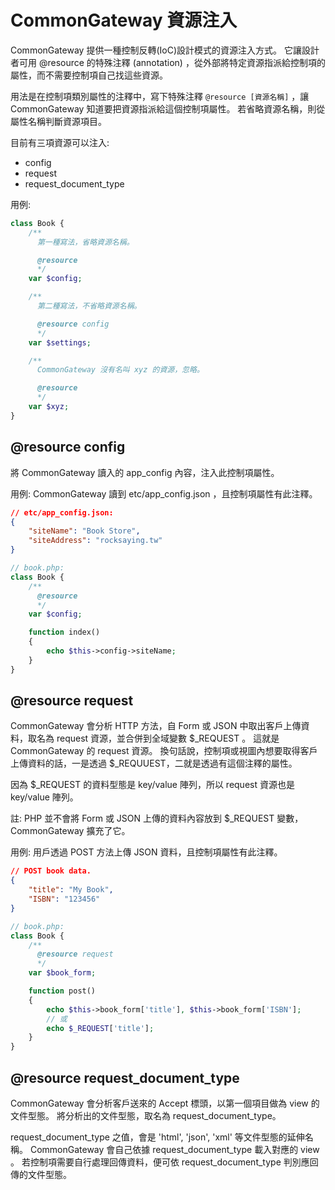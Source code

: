 CommonGateway 資源注入
======================

CommonGateway 提供一種控制反轉(IoC)設計模式的資源注入方式。
它讓設計者可用 @resource 的特殊注釋 (annotation) ，從外部將特定資源指派給控制項的屬性，而不需要控制項自己找這些資源。

用法是在控制項類別屬性的注釋中，寫下特殊注釋 `@resource [資源名稱]` ，讓 CommonGateway 知道要把資源指派給這個控制項屬性。
若省略資源名稱，則從屬性名稱判斷資源項目。

目前有三項資源可以注入:

* config
* request
* request_document_type

用例:

~~~php
class Book {
    /**
      第一種寫法，省略資源名稱。

      @resource
      */
    var $config;

    /**
      第二種寫法，不省略資源名稱。

      @resource config
      */
    var $settings;

    /**
      CommonGateway 沒有名叫 xyz 的資源，忽略。

      @resource
      */
    var $xyz;
}
~~~

@resource config
----------------

將 CommonGateway 讀入的 app_config 內容，注入此控制項屬性。

用例: CommonGateway 讀到 etc/app_config.json ，且控制項屬性有此注釋。

~~~json
// etc/app_config.json:
{
    "siteName": "Book Store",
    "siteAddress": "rocksaying.tw"
}
~~~

~~~php
// book.php:
class Book {
    /**
      @resource
      */
    var $config;

    function index() 
    {
        echo $this->config->siteName;
    }
}
~~~

@resource request
-----------------

CommonGateway 會分析 HTTP 方法，自 Form 或 JSON 中取出客戶上傳資料，取名為 request 資源，並合併到全域變數 $_REQUEST 。
這就是 CommonGateway 的 request 資源。
換句話說，控制項或視圖內想要取得客戶上傳資料的話，一是透過 $_REQUUEST，二就是透過有這個注釋的屬性。

因為 $_REQUEST 的資料型態是 key/value 陣列，所以 request 資源也是 key/value 陣列。

註: PHP 並不會將 Form 或 JSON 上傳的資料內容放到 $_REQUEST 變數， CommonGateway 擴充了它。

用例: 用戶透過 POST 方法上傳 JSON 資料，且控制項屬性有此注釋。

~~~json
// POST book data.
{
    "title": "My Book",
    "ISBN": "123456"
}
~~~

~~~php
// book.php:
class Book {
    /**
      @resource request
      */
    var $book_form;

    function post() 
    {
        echo $this->book_form['title'], $this->book_form['ISBN'];
        // 或
        echo $_REQUEST['title'];
    }
}
~~~

@resource request_document_type
-------------------------------

CommonGateway 會分析客戶送來的 Accept 標頭，以第一個項目做為 view 的文件型態。
將分析出的文件型態，取名為  request_document_type。

request_document_type 之值，會是 'html', 'json', 'xml' 等文件型態的延伸名稱。
CommonGateway 會自己依據 request_document_type 載入對應的 view 。
若控制項需要自行處理回傳資料，便可依 request_document_type 判別應回傳的文件型態。

